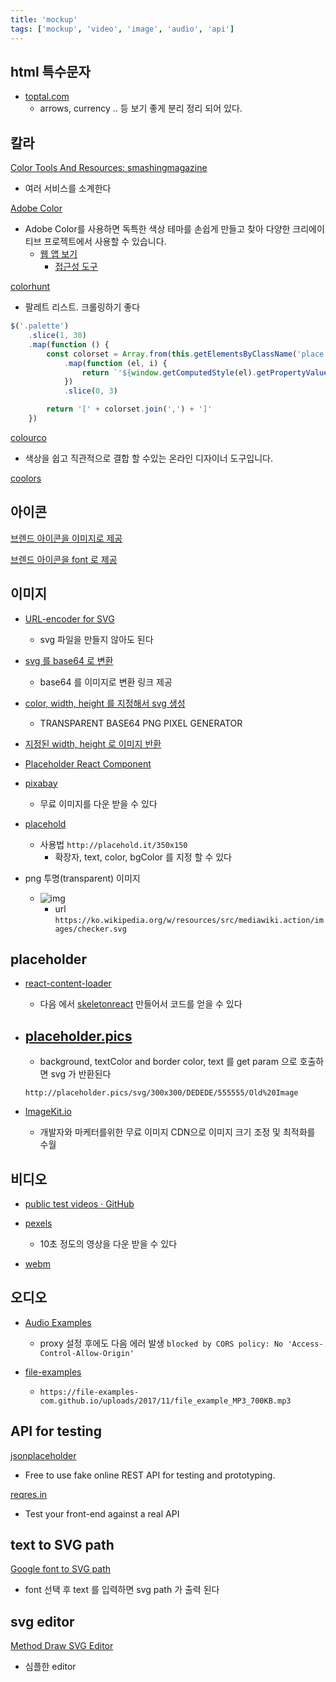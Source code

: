 ```yaml
---
title: 'mockup'
tags: ['mockup', 'video', 'image', 'audio', 'api']
---
```


## html 특수문자

-   [toptal.com](https://www.toptal.com/designers/htmlarrows/)
    -   arrows, currency .. 등 보기 좋게 분리 정리 되어 있다.

## 칼라

[Color Tools And Resources: smashingmagazine](https://www.smashingmagazine.com/2021/07/color-tools-resources/)

-   여러 서비스를 소계한다

[Adobe Color](https://www.adobe.com/kr/products/color.html)

-   Adobe Color를 사용하면 독특한 색상 테마를 손쉽게 만들고 찾아 다양한 크리에이티브 프로젝트에서 사용할 수 있습니다.
    -   [웹 앱 보기](https://color.adobe.com/ko/create)
        -   [접근성 도구](https://color.adobe.com/ko/create/color-contrast-analyzer)

[colorhunt](https://colorhunt.co/)

-   팔레트 리스트. 크롤링하기 좋다

```js
$('.palette')
    .slice(1, 30)
    .map(function () {
        const colorset = Array.from(this.getElementsByClassName('place'))
            .map(function (el, i) {
                return `'${window.getComputedStyle(el).getPropertyValue('background-color')}'`
            })
            .slice(0, 3)

        return '[' + colorset.join(',') + ']'
    })
```

[colourco](https://colourco.de/)

-   색상을 쉽고 직관적으로 결합 할 수있는 온라인 디자이너 도구입니다.

[coolors](https://coolors.co/)

## 아이콘

[브렌드 아이콘을 이미지로 제공](https://iconmonstr.com/)

[브렌드 아이콘을 font 로 제공](https://fortawesome.com/sets/font-awesome-5-brands)

## 이미지

-   [URL-encoder for SVG](https://yoksel.github.io/url-encoder/)

    -   svg 파일을 만들지 않아도 된다

-   [svg 를 base64 로 변환](https://base64.guru/converter/encode/image/svg)
    -   base64 를 이미지로 변환 링크 제공
-   [color, width, height 를 지정해서 svg 생성](https://png-pixel.com/)
    -   TRANSPARENT BASE64 PNG PIXEL GENERATOR
-   [지정된 width, height 로 이미지 반환](https://lorempixel.com/)
-   [Placeholder React Component](https://github.com/buildo/react-placeholder)
-   [pixabay](https://pixabay.com/ko/)
    -   무료 이미지를 다운 받을 수 있다
-   [placehold](http://placehold.it)

    -   사용법 `http://placehold.it/350x150`
        -   확장자, text, color, bgColor 를 지정 할 수 있다

-   png 투명(transparent) 이미지
    -   ![img](https://ko.wikipedia.org/w/resources/src/mediawiki.action/images/checker.svg)
        -   url `https://ko.wikipedia.org/w/resources/src/mediawiki.action/images/checker.svg`

## placeholder

-   [react-content-loader](https://github.com/danilowoz/react-content-loader)

    -   다음 에서 [skeletonreact](https://skeletonreact.com/) 만들어서 코드를 얻을 수 있다

-   ## [placeholder.pics](http://placeholder.pics/)

    -   background, textColor and border color, text 를 get param 으로 호출하면 svg 가 반환된다

    ```
    http://placeholder.pics/svg/300x300/DEDEDE/555555/Old%20Image
    ```

-   [ImageKit.io](https://imagekit.io/)
    -   개발자와 마케터를위한 무료 이미지 CDN으로 이미지 크기 조정 및 최적화를 수월

## 비디오

-   [public test videos · GitHub](https://gist.github.com/jsturgis/3b19447b304616f18657)
-   [pexels](https://www.pexels.com/ko-kr/videos/)

    -   10초 정도의 영상을 다운 받을 수 있다

-   [webm](https://file-examples.com/index.php/sample-video-files/sample-webm-files-download/)

## 오디오

-   [Audio Examples](https://www.soundhelix.com/audio-examples)

    -   proxy 설정 후에도 다음 에러 발생 `blocked by CORS policy: No 'Access-Control-Allow-Origin'`

-   [file-examples](https://file-examples.com/index.php/sample-audio-files/sample-mp3-download/)
    -   `https://file-examples-com.github.io/uploads/2017/11/file_example_MP3_700KB.mp3`

## API for testing

[jsonplaceholder](https://jsonplaceholder.typicode.com/)

-   Free to use fake online REST API for testing and prototyping.

[reqres.in](https://reqres.in/)

-   Test your front-end against a real API

## text to SVG path

[Google font to SVG path](https://danmarshall.github.io/google-font-to-svg-path/)

-   font 선택 후 text 를 입력하면 svg path 가 출력 된다

## svg editor

[Method Draw SVG Editor](https://editor.method.ac/)

-   심플한 editor
